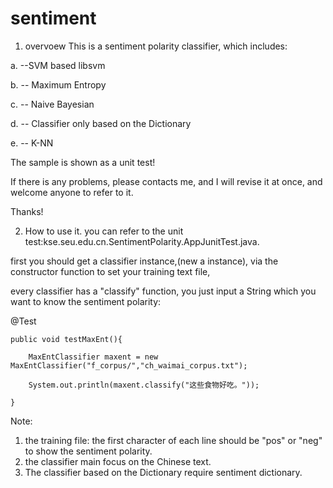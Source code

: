 # sentiment
1. overvoew
This is a sentiment polarity classifier, which includes:

  a. --SVM based libsvm
  
  b. -- Maximum Entropy
  
  c. -- Naive Bayesian
  
  d. -- Classifier only based on the Dictionary
  
  e. -- K-NN

The sample is shown as a unit test!

If there is any problems, please contacts me, and I will revise it at once, and welcome anyone to refer to it.

Thanks!

2. How to use it.
you can refer to the unit test:kse.seu.edu.cn.SentimentPolarity.AppJunitTest.java.

first you should get a classifier instance,(new a instance), via the constructor function to set your training text file, 

every classifier has a "classify" function, you just input a String which you want to know the sentiment polarity:

  @Test
  
	public void testMaxEnt(){
	
		MaxEntClassifier maxent = new MaxEntClassifier("f_corpus/","ch_waimai_corpus.txt");
		
		System.out.println(maxent.classify("这些食物好吃。"));
		
	}


Note: 
1. the training file: the first character of each line should be "pos" or "neg" to show the sentiment polarity.
2. the classifier main focus on the Chinese text.
3. The classifier based on the Dictionary require sentiment dictionary.
